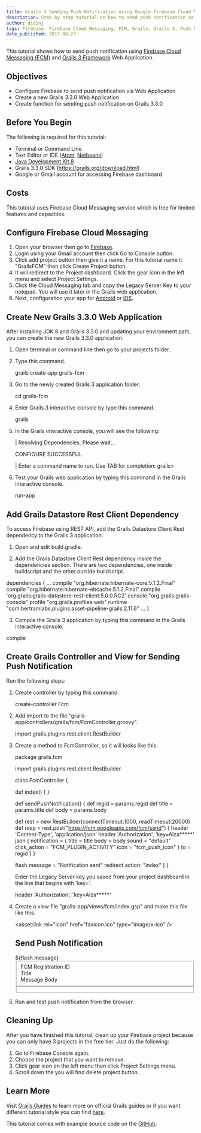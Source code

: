 ```yaml
---
title: Grails 3 Sending Push Notification using Google Firebase Cloud Messaging
description: Step by step tutorial on how to send push notification using Grails 3 and Google Firebase Cloud Messaging
author: didinj
tags: Firebase, Firebase Cloud Messaging, FCM, Grails, Grails 3, Push Notification
date_published: 2017-08-23
---
```


This tutorial shows how to send push notification using [Firebase Cloud Messaging (FCM)](https://firebase.google.com/docs/cloud-messaging) and [Grails 3 Framework](https://grails.org/) Web Application.

## Objectives

- Configure Firebase to send push notification via Web Application
- Create a new Grails 3.3.0 Web Application
- Create function for sending push notification on Grails 3.3.0

## Before You Begin

The following is required for this tutorial:

- Terminal or Command Line
- Text Editor or IDE ([Atom](https://atom.io/), [Netbeans](https://netbeans.org/))
- [Java Development Kit 8](http://www.oracle.com/technetwork/java/javase/downloads/jdk8-downloads-2133151.html)
- Grails 3.3.0 SDK (https://grails.org/download.html)
- Google or Gmail account for accessing Firebase dashboard

## Costs

This tutorial uses Firebase Cloud Messaging service which is free for limited features and capacities.

## Configure Firebase Cloud Messaging

1. Open your browser then go to [Firebase](https://firebase.google.com/).
2. Login using your Gmail account then click Go to Console button.
3. Click add project button then give it a name. For this tutorial name it "GrailsFCM" then click Create Project button.
4. It will redirect to the Project dashboard. Click the gear icon in the left menu and select Project Settings.
5. Click the Cloud Messaging tab and copy the Legacy Server Key to your notepad. You will use it later in the Grails web application.
6. Next, configuration your app for [Android](https://firebase.google.com/docs/cloud-messaging/android/client) or [iOS](https://firebase.google.com/docs/cloud-messaging/ios/client).

## Create New Grails 3.3.0 Web Application

After installing JDK 8 and Grails 3.3.0 and updating your environment path, you can create the new Grails 3.3.0 application.

1. Open terminal or command line then go to your projects folder.
2. Type this command.
     
   grails create-app grails-fcm
        
3. Go to the newly created Grails 3 application folder.
    
   cd grails-fcm
    
4. Enter Grails 3 interactive console by type this command.
    
   grails
    
5. In the Grails interactive console, you will see the following:
    
   | Resolving Dependencies. Please wait...
   
   CONFIGURE SUCCESSFUL

   | Enter a command name to run. Use TAB for completion:
   grails>
    
6. Test your Grails web application by typing this command in the Grails interactive console.
    
   run-app
    
## Add Grails Datastore Rest Client Dependency

To access Firebase using REST API, add the Grails Datastore Client Rest dependency to the Grails 3 application.

1. Open and edit build.gradle.

2. Add the Grails Datastore Client Rest dependency inside the dependencies section. There are two dependencies, one inside buildscript and the other outside buildscript.
    
dependencies {
    ...
    compile "org.hibernate:hibernate-core:5.1.2.Final"
    compile "org.hibernate:hibernate-ehcache:5.1.2.Final"
    compile 'org.grails:grails-datastore-rest-client:5.0.0.RC2'
    console "org.grails:grails-console"
    profile "org.grails.profiles:web"
    runtime "com.bertramlabs.plugins:asset-pipeline-grails:2.11.6"
    ...
}
    
3. Compile the Grails 3 application by typing this command in the Grails interactive console.
    
compile
    
## Create Grails Controller and View for Sending Push Notification

Run the following steps:

1. Create controller by typing this command.
    
   create-controller Fcm
    
2. Add import to the file "grails-app/controllers/grails/fcm/FcmController.groovy".
    
   import grails.plugins.rest.client.RestBuilder
    
3. Create a method to FcmController, so it will looks like this.
    
    package grails.fcm

    import grails.plugins.rest.client.RestBuilder

    class FcmController {

    def index() { }

    def sendPushNotification() {
     def regid = params.regid
     def title = params.title
     def body = params.body

     def rest = new RestBuilder(connectTimeout:1000, readTimeout:20000)
     def resp = rest.post("https://fcm.googleapis.com/fcm/send") {
       header 'Content-Type', 'application/json'
       header 'Authorization', 'key=AIza*****'
       json {
         notification = {
           title = title
           body = body
           sound = "default"
           click_action = "FCM_PLUGIN_ACTIVITY"
           icon = "fcm_push_icon"
         }
         to = regid
       }
     }

     flash.message = "Notification sent"
     redirect action: "index"
    }
   }
    
   Enter the Legacy Server key you saved from your project dashboard in the line that begins with 'key='.
    
   header 'Authorization', 'key=AIza*****'
    

4. Create a view file "grails-app/views/fcm/index.gsp" and make this file like this.
    
    <!doctype html>
    <html>
    <head>
     <meta name="layout" content="main"/>
     <title>FCM Sender</title>

     <asset:link rel="icon" href="favicon.ico" type="image/x-ico" />
    </head>
    <body>
     <div id="content" role="main">
         <section class="row colset-2-its">
             <h1>Send Push Notification</h1>
             <g:if test="${flash.message}">
               <div class="message" role="alert">
                 ${flash.message}
               </div>
             </g:if>
             <g:form action="sendPushNotification">
               <fieldset>
                 <div class="fieldcontain">
                   <label for="regid">FCM Registration ID</label>
                   <g:textField name="regid" />
                 </div>
                 <div class="fieldcontain">
                   <label for="title">Title</label>
                   <g:textField name="title" />
                 </div>
                 <div class="fieldcontain">
                   <label for="body">Message Body</label>
                   <g:textField name="body" />
                 </div>
               </fieldset>
               <fieldset>
                 <div class="buttons">
                   <g:submitButton class="save" name="submit" value="Send" />
                 </div>
               </fieldset>
             </g:form>
         </section>
     </div>
    </body>
   </html>
    
5. Run and test push notification from the browser.

## Cleaning Up

After you have finished this tutorial, clean up your Firebase project because you can only have 3 projects in the free tier. Just do the following:

1. Go to Firebase Console again.
2. Choose the project that you want to remove.
3. Click gear icon on the left menu then click Project Settings menu.
4. Scroll down the you will find delete project button.

## Learn More

Visit [Grails Guides](http://guides.grails.org/) to learn more on official Grails guides or if you want different tutorial style you can find [here](https://www.djamware.com/post-sub-category/585b3fa380aca73b19a2efd4/groovy-and-grails).

This tutorial comes with example source code on the [GitHub](https://github.com/didinj/grails3-fcm-push-notification.git).
